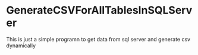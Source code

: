 # GenerateCSVForAllTablesInSQLServer

This is just a simple programn to get data from sql server and generate csv dynamically
